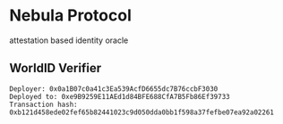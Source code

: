 # Nebula Protocol

attestation based identity oracle

## WorldID Verifier

```
Deployer: 0x0a1B07c0a41c3Ea539AcfD6655dc7B76ccbF3030
Deployed to: 0xe9B9259E11AEd1d84BFE688CfA7B5Fb86Ef39733
Transaction hash: 0xb121d458ede02fef65b82441023c9d050dda0bb1f598a37fefbe07ea92a02261
```
